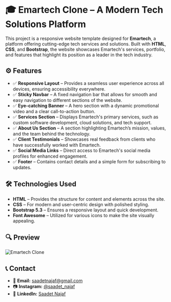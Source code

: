 # 🎓 Emartech Clone – A Modern Tech Solutions Platform

This project is a responsive website template designed for **Emartech**, a platform offering cutting-edge tech services and solutions. Built with **HTML**, **CSS**, and **Bootstrap**, the website showcases Emartech's services, portfolio, and features that highlight its position as a leader in the tech industry.

## ⚙️ Features
- ✅ **Responsive Layout** – Provides a seamless user experience across all devices, ensuring accessibility everywhere.  
- ✅ **Sticky Navbar** – A fixed navigation bar that allows for smooth and easy navigation to different sections of the website.  
- ✅ **Eye-catching Banner** – A hero section with a dynamic promotional video and a clear call-to-action button.  
- ✅ **Services Section** – Displays Emartech's primary services, such as custom software development, cloud solutions, and tech support.  
- ✅ **About Us Section** – A section highlighting Emartech’s mission, values, and the team behind the technology.  
- ✅ **Client Testimonials** – Showcases real feedback from clients who have successfully worked with Emartech.  
- ✅ **Social Media Links** – Direct access to Emartech's social media profiles for enhanced engagement.  
- ✅ **Footer** – Contains contact details and a simple form for subscribing to updates.

## 🛠 Technologies Used
- **HTML** – Provides the structure for content and elements across the site.  
- **CSS** – For modern and user-centric design with polished styling.  
- **Bootstrap 5.3** – Ensures a responsive layout and quick development.  
- **Font Awesome** – Utilized for various icons to make the site visually appealing.

## 🔍 Preview

![Emartech Clone](emartech.gif)

## 📞 Contact

- 📩 **Email:** [saadetnajaf@gmail.com](mailto:saadetnajaf@gmail.com)  
- 📷 **Instagram:** [@saadet_najaf](https://www.instagram.com/saadet_najaf)  
- 💼 **LinkedIn:** [Saadet Najaf](https://www.linkedin.com/in/saadet-najaf/)



